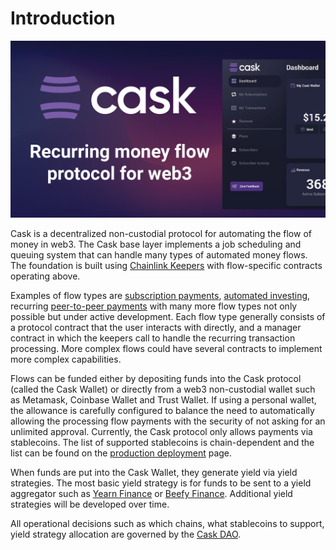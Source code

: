 # Introduction

![Cask Title](<.gitbook/assets/cask_title.png>)

Cask is a decentralized non-custodial protocol for automating the flow of money in web3. The Cask base layer
implements a job scheduling and queuing system that can handle many types of automated money flows. The foundation
is built using [Chainlink Keepers](https://docs.chain.link/docs/chainlink-keepers/introduction/) with flow-specific
contracts operating above. 

Examples of flow types are [subscription payments](flows/subscriptions.md), [automated investing](flows/autobuy.md),
recurring [peer-to-peer payments](flows/peer-to-peer.md) with many more flow types not only possible but under 
active development. Each flow type generally consists of a protocol contract that the user interacts with directly,
and a manager contract in which the keepers call to handle the recurring transaction processing. More complex flows
could have several contracts to implement more complex capabilities.

Flows can be funded either by depositing funds into the Cask protocol (called the Cask Wallet) or 
directly from a web3 non-custodial wallet such as Metamask, Coinbase Wallet and  Trust Wallet. If using a personal
wallet, the allowance is carefully configured to balance the need to automatically allowing the processing flow payments
with the security of not asking for an unlimited approval. Currently, the Cask protocol only allows payments via 
stablecoins. The list of supported stablecoins is chain-dependent and the list can be found on the 
[production deployment](deployments/production.md) page.

When funds are put into the Cask Wallet, they generate yield via yield strategies. The most basic yield strategy
is for funds to be sent to a yield aggregator such as [Yearn Finance](https://yearn.finance/) or 
[Beefy Finance](https://beefy.finance/). Additional yield strategies will be developed over time.

All operational decisions such as which chains, what stablecoins to support, yield strategy allocation are governed
by the [Cask DAO](cask-dao.md).
